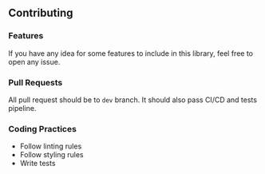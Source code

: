 ## Contributing

### Features
If you have any idea for some features to include in this library, feel free to open any issue. 

### Pull Requests
All pull request should be to `dev` branch. It should also pass CI/CD and tests pipeline.

### Coding Practices
- Follow linting rules
- Follow styling rules
- Write tests